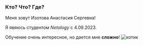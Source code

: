 ### Кто? Что? Где?


Меня зовут Изотова Анастасия Сергевна!


 Я явяюcь студентом _Netology_ c 4.09.2023.


Обучение очень интересное, но дается мне **сложно**!
![котик](https://github.com/Anastasiizotova/about-me/assets/148309519/2bdbaf69-f1f8-4172-9147-da0bbc5640bc)
